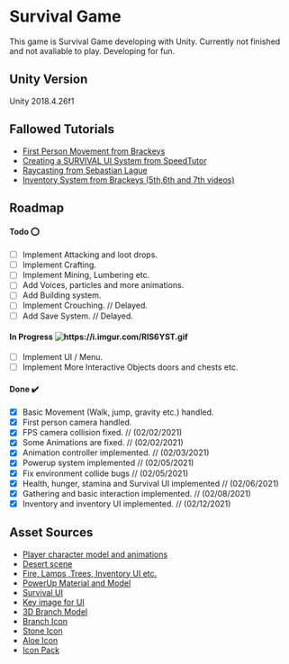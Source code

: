 # Survival Game
  This game is Survival Game developing with Unity. Currently not finished and not avaliable to play. Developing for fun.
## Unity Version
Unity 2018.4.26f1
 <br>
## Fallowed Tutorials
- [First Person Movement from Brackeys](https://youtu.be/_QajrabyTJc)
- [Creating a SURVIVAL UI System from SpeedTutor](https://youtu.be/OcFIFOi3ZPk)
- [Raycasting from Sebastian Lague](https://youtu.be/fFq5So-UB0E)
- [Inventory System from Brackeys (5th,6th and 7th videos)](https://www.youtube.com/playlist?list=PLPV2KyIb3jR4KLGCCAciWQ5qHudKtYeP7)
  <br>
## Roadmap
#### Todo :o:
- [ ] Implement Attacking and loot drops.
- [ ] Implement Crafting.
- [ ] Implement Mining, Lumbering etc.
- [ ] Add Voices, particles and more animations.
- [ ] Add Building system.
- [ ] Implement Crouching. // Delayed.
- [ ] Add Save System. // Delayed.

#### In Progress <img src="https://i.imgur.com/RlS6YST.gif" alt="https://i.imgur.com/RlS6YST.gif">
- [ ] Implement UI / Menu.
- [ ] Implement More Interactive Objects doors and chests etc.

#### Done :heavy_check_mark:
- [x] Basic Movement (Walk, jump, gravity etc.) handled.
- [x] First person camera handled.
- [x] FPS camera collision fixed.     // (02/02/2021)
- [x] Some Animations are fixed.      // (02/02/2021)
- [x] Animation controller implemented.  // (02/03/2021)
- [x] Powerup system implemented     // (02/05/2021)
- [x] Fix environment collide bugs  // (02/05/2021)
- [x] Health, hunger, stamina and Survival UI implemented // (02/06/2021)
- [x] Gathering and basic interaction implemented. // (02/08/2021)
- [x] Inventory and inventory UI implemented. // (02/12/2021)

## Asset Sources
- [Player character model and animations](https://www.mixamo.com/#/?page=1&type=Character)
- [Desert scene](https://runemarkstudio.itch.io/poly-desert)
- [Fire, Lamps ,Trees, Inventory UI etc.](https://devassets.com/assets/rpg-tutorial-assets/) 
- [PowerUp Material and Model](https://devilsworkshop.itch.io/low-poly-3d-and-pixel-2d-rpg-game-assets)
- [Survival UI](https://assetstore.unity.com/packages/tools/gui/survival-ui-system-free-165299)
- [Key image for UI](https://www.pngjoy.com/preview/u4w3h4p2r5t9y5_keyboard-keys-blank-keyboard-key-transparent-background-hd/)
- [3D Branch Model](https://poly.google.com/view/8w-ed__H6Tl)
- [Branch Icon](https://pixabay.com/vectors/branch-wood-tree-nature-branches-576845)
- [Stone Icon](https://pixabay.com/vectors/rock-boulder-stone-nature-granite-576669/)
- [Aloe Icon](https://pixabay.com/tr/illustrations/aloe-vera-bitki-ye%C5%9Fil-aloe-vera-1451802/)
- [Icon Pack](https://assetstore.unity.com/packages/2d/gui/icons/rpg-inventory-icons-56687)
  <br>





